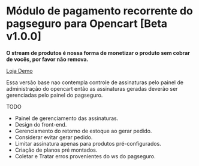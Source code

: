 # Módulo de pagamento recorrente do pagseguro para Opencart [Beta v1.0.0]

**O stream de produtos é nossa forma de monetizar o produto sem cobrar de vocês, por favor não remova.**

[Loja Demo](http://kauser.com.br/demo/assinatura_ps/)

Essa versão base nao contempla controle de assinaturas pelo painel de administração do opencart então as assinaturas geradas deverão ser gerenciadas pelo painel do pagseguro.

TODO

* Painel de gerenciamento das assinaturas.
* Design do front-end.
* Gerenciamento do retorno de estoque ao gerar pedido.
* Considerar evitar gerar pedido.
* Limitar assinatura apenas para produtos pré-configurados.
* Criação de planos pré montados.
* Coletar e Tratar erros provenientes do ws do pagseguro.